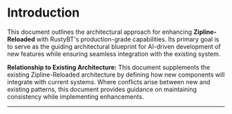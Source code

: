 # Introduction

This document outlines the architectural approach for enhancing **Zipline-Reloaded** with RustyBT's production-grade capabilities. Its primary goal is to serve as the guiding architectural blueprint for AI-driven development of new features while ensuring seamless integration with the existing system.

**Relationship to Existing Architecture:**
This document supplements the existing Zipline-Reloaded architecture by defining how new components will integrate with current systems. Where conflicts arise between new and existing patterns, this document provides guidance on maintaining consistency while implementing enhancements.

---
